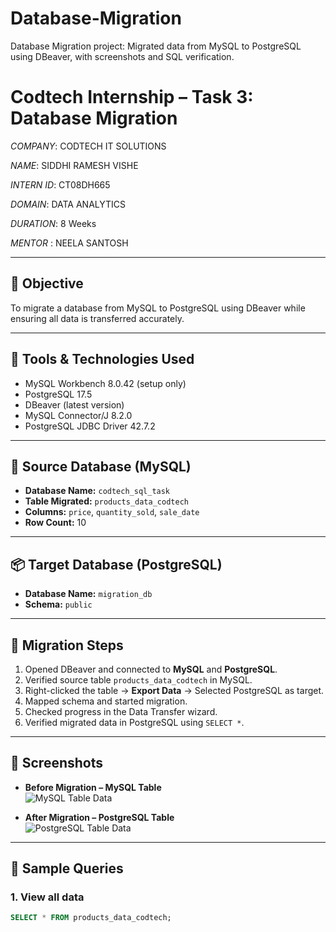 # Database-Migration
 Database Migration project: Migrated data from MySQL to PostgreSQL using DBeaver, with screenshots and SQL verification.

# Codtech Internship – Task 3: Database Migration

*COMPANY*: CODTECH IT SOLUTIONS

*NAME*: SIDDHI RAMESH VISHE

*INTERN ID*: CT08DH665

*DOMAIN*: DATA ANALYTICS

*DURATION*: 8 Weeks

*MENTOR* : NEELA SANTOSH 

---

## 📌 Objective
To migrate a database from MySQL to PostgreSQL using DBeaver while ensuring all data is transferred accurately.

---

## 🔧 Tools & Technologies Used
- MySQL Workbench 8.0.42 (setup only)
- PostgreSQL 17.5
- DBeaver (latest version)
- MySQL Connector/J 8.2.0
- PostgreSQL JDBC Driver 42.7.2

---

## 📂 Source Database (MySQL)
- **Database Name:** `codtech_sql_task`  
- **Table Migrated:** `products_data_codtech`  
- **Columns:** `price`, `quantity_sold`, `sale_date`  
- **Row Count:** 10  

---

## 📦 Target Database (PostgreSQL)
- **Database Name:** `migration_db`  
- **Schema:** `public`  

---

## 🔁 Migration Steps
1. Opened DBeaver and connected to **MySQL** and **PostgreSQL**.  
2. Verified source table `products_data_codtech` in MySQL.  
3. Right-clicked the table → **Export Data** → Selected PostgreSQL as target.  
4. Mapped schema and started migration.  
5. Checked progress in the Data Transfer wizard.  
6. Verified migrated data in PostgreSQL using `SELECT *`.  

---

## 📸 Screenshots
- **Before Migration – MySQL Table**  
  ![MySQL Table Data](screenshots/mysql_table_data.png)  

- **After Migration – PostgreSQL Table**  
  ![PostgreSQL Table Data](screenshots/postgresql_data_view.png)  

---

## 📝 Sample Queries

### 1. View all data
```sql
SELECT * FROM products_data_codtech;
